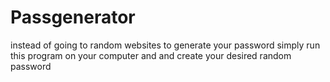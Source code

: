 # Passgenerator
instead of going to random websites to generate your password simply run this program on your computer and and create your desired random password
